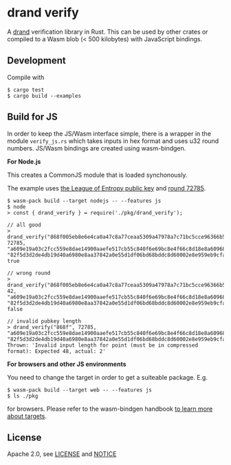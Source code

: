 # drand verify

A [drand](https://drand.love/) verification library in Rust.
This can be used by other crates or compiled to a Wasm blob (< 500 kilobytes) with JavaScript bindings.

## Development

Compile with

```
$ cargo test
$ cargo build --examples
```

## Build for JS

In order to keep the JS/Wasm interface simple, there is a wrapper in the module `verify_js.rs` which takes
inputs in hex format and uses u32 round numbers. JS/Wasm bindings are created using wasm-bindgen.

**For Node.js**

This creates a CommonJS module that is loaded synchonously.

The example uses [the League of Entropy public key](https://api3.drand.sh/info)
and [round 72785](https://api3.drand.sh/public/72785).

```
$ wasm-pack build --target nodejs -- --features js
$ node
> const { drand_verify } = require('./pkg/drand_verify');

// all good
> drand_verify("868f005eb8e6e4ca0a47c8a77ceaa5309a47978a7c71bc5cce96366b5d7a569937c529eeda66c7293784a9402801af31", 72785, "a609e19a03c2fcc559e8dae14900aaefe517cb55c840f6e69bc8e4f66c8d18e8a609685d9917efbfb0c37f058c2de88f13d297c7e19e0ab24813079efe57a182554ff054c7638153f9b26a60e7111f71a0ff63d9571704905d3ca6df0b031747", "82f5d3d2de4db19d40a6980e8aa37842a0e55d1df06bd68bddc8d60002e8e959eb9cfa368b3c1b77d18f02a54fe047b80f0989315f83b12a74fd8679c4f12aae86eaf6ab5690b34f1fddd50ee3cc6f6cdf59e95526d5a5d82aaa84fa6f181e42")
true

// wrong round
> drand_verify("868f005eb8e6e4ca0a47c8a77ceaa5309a47978a7c71bc5cce96366b5d7a569937c529eeda66c7293784a9402801af31", 42, "a609e19a03c2fcc559e8dae14900aaefe517cb55c840f6e69bc8e4f66c8d18e8a609685d9917efbfb0c37f058c2de88f13d297c7e19e0ab24813079efe57a182554ff054c7638153f9b26a60e7111f71a0ff63d9571704905d3ca6df0b031747", "82f5d3d2de4db19d40a6980e8aa37842a0e55d1df06bd68bddc8d60002e8e959eb9cfa368b3c1b77d18f02a54fe047b80f0989315f83b12a74fd8679c4f12aae86eaf6ab5690b34f1fddd50ee3cc6f6cdf59e95526d5a5d82aaa84fa6f181e42")
false

// invalid pubkey length
> drand_verify("868f", 72785, "a609e19a03c2fcc559e8dae14900aaefe517cb55c840f6e69bc8e4f66c8d18e8a609685d9917efbfb0c37f058c2de88f13d297c7e19e0ab24813079efe57a182554ff054c7638153f9b26a60e7111f71a0ff63d9571704905d3ca6df0b031747", "82f5d3d2de4db19d40a6980e8aa37842a0e55d1df06bd68bddc8d60002e8e959eb9cfa368b3c1b77d18f02a54fe047b80f0989315f83b12a74fd8679c4f12aae86eaf6ab5690b34f1fddd50ee3cc6f6cdf59e95526d5a5d82aaa84fa6f181e42")
Thrown: 'Invalid input length for point (must be in compressed format): Expected 48, actual: 2'
```

**For browsers and other JS environments**

You need to change the target in order to get a suiteable package. E.g.

```
$ wasm-pack build --target web -- --features js
$ ls ./pkg
```

for browsers. Please refer to the wasm-bindgen handbook [to learn more about targets](https://rustwasm.github.io/docs/wasm-bindgen/reference/deployment.html).

## License

Apache 2.0, see [LICENSE](./LICENSE) and [NOTICE](./NOTICE)
